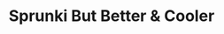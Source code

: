 ---
slug: sprunki-but-better-cooler
title: Sprunki But Better & Cooler
description: "Sprunki But Better & Cooler is an exciting online game. Play for free directly in your browser!"
icon: /images/popular_mods/Sprunki But Better & Cooler.png
url: https://wowtbc.net/sprunkin/sprunki-better-cooler/index.html
previewImage: /images/popular_mods/Sprunki But Better & Cooler.png
type: popular mods

# SEO配置
seo:
  title: "Sprunki But Better & Cooler - Play Free Online Game | Fun Browser Games"
  description: "Sprunki But Better & Cooler - Play this fun online game for free in your browser. No download required!"
  ogImage: "/images/popular_mods/Sprunki But Better & Cooler.png"
  keywords: "sprunki-but-better-cooler, online game, browser game, free game, popular mods game, play online"

videoUrls:
  - https://www.youtube.com/embed/example1
  - https://www.youtube.com/embed/example2

whyPlay:
  title: "Why Play Sprunki But Better & Cooler?"
  items:
    - "Immersive Gameplay: Sprunki But Better & Cooler offers an engaging and immersive gaming experience that will keep you entertained for hours"
    - "Challenging Levels: Test your skills with increasingly difficult challenges and obstacles"
    - "Beautiful Graphics: Enjoy stunning visuals and smooth animations that bring the game world to life"
    - "Regular Updates: New content and features are added regularly to keep the game fresh and exciting"
    - "Free to Play: Experience all the fun without spending a penny"
    - "Community Features: Connect with other players, share strategies, and compete for high scores"
    - "Cross-Platform: Play on any device with a web browser, no downloads required"

features:
  title: "Key Features of Sprunki But Better & Cooler"
  image: "/images/popular_mods/Sprunki But Better & Cooler.png"
  items:
    - "Intuitive Controls: Easy to learn controls make Sprunki But Better & Cooler accessible for players of all skill levels"
    - "Multiple Game Modes: Enjoy various gameplay options that provide different challenges and experiences"
    - "Character Customization: Personalize your gaming experience with unique characters and items"
    - "Achievement System: Complete special tasks to earn rewards and recognition"
    - "Leaderboards: Compete with players worldwide and see who can achieve the highest scores"

characteristics:
  title: "Game Characteristics"
  image: "/images/popular_mods/Sprunki But Better & Cooler.png"
  items:
    - "Genre: Popular mods game with elements of strategy and skill"
    - "Difficulty: Suitable for both casual gamers and those seeking a challenge"
    - "Play Time: Quick sessions or extended gameplay, depending on your preference"
    - "Art Style: Vibrant and engaging visuals that enhance the gaming experience"
    - "Sound Design: Immersive audio that complements the gameplay perfectly"

info: "Sprunki But Better & Cooler is an exciting online game that offers players a unique and engaging gaming experience. With its intuitive controls, stunning visuals, and challenging gameplay, Sprunki But Better & Cooler provides hours of entertainment for players of all ages and skill levels. Whether you're looking for a quick gaming session during a break or an extended play session, Sprunki But Better & Cooler delivers an immersive experience that will keep you coming back for more. The game features multiple levels of increasing difficulty, ensuring that players are constantly challenged as they progress. With regular updates adding new content and features, Sprunki But Better & Cooler remains fresh and exciting, providing endless entertainment options for its growing community of players."

howToPlayIntro: "Welcome to Sprunki But Better & Cooler! This guide will walk you through the basics and help you master the game. Whether you're a beginner or looking to improve your skills, these tips and instructions will enhance your gaming experience."

howToPlaySteps:
  - title: "Getting Started"
    description: "Begin your Sprunki But Better & Cooler adventure by familiarizing yourself with the controls. Use your keyboard or mouse to navigate through the game interface. The tutorial will guide you through the basic mechanics and help you understand the objectives."
  - title: "Understanding the Objectives"
    description: "In Sprunki But Better & Cooler, your main goal is to progress through levels by completing specific objectives. Each level presents unique challenges that require different strategies and approaches."
  - title: "Mastering the Controls"
    description: "Practice using the controls to improve your precision and reaction time. Sprunki But Better & Cooler requires quick reflexes and strategic thinking to overcome obstacles and defeat opponents."
  - title: "Utilizing Power-ups"
    description: "Collect power-ups throughout the game to enhance your abilities and overcome difficult challenges. Each power-up offers unique advantages that can be crucial for success."
  - title: "Developing Strategies"
    description: "As you progress in Sprunki But Better & Cooler, develop effective strategies for different scenarios. Analyze patterns, anticipate challenges, and adapt your approach to maximize your performance."

faq:
  title: "Frequently Asked Questions about Sprunki But Better & Cooler"
  items:
    - question: "Is Sprunki But Better & Cooler free to play?"
      answer: "Yes, Sprunki But Better & Cooler is completely free to play directly in your web browser. No downloads or purchases are required to enjoy the full game experience."
    - question: "Can I play Sprunki But Better & Cooler on mobile devices?"
      answer: "Yes, Sprunki But Better & Cooler is optimized for both desktop and mobile play. You can enjoy the game on any device with a web browser and internet connection."
    - question: "Are there any in-game purchases?"
      answer: "While Sprunki But Better & Cooler is free to play, there may be optional in-game purchases available for cosmetic items or additional features that don't affect core gameplay."
    - question: "How often is Sprunki But Better & Cooler updated?"
      answer: "The developers regularly update Sprunki But Better & Cooler with new content, features, and improvements based on player feedback and game performance."
    - question: "Can I play Sprunki But Better & Cooler offline?"
      answer: "Currently, Sprunki But Better & Cooler requires an internet connection to play as it's a browser-based online game."
    - question: "Is Sprunki But Better & Cooler suitable for children?"
      answer: "Yes, Sprunki But Better & Cooler is designed to be family-friendly and suitable for players of all ages."
    - question: "How do I report bugs or issues?"
      answer: "If you encounter any problems while playing Sprunki But Better & Cooler, you can report them through the game's support page or contact the developers directly through their website."
    - question: "Still Have Questions?"
      answer: "If you have additional questions about Sprunki But Better & Cooler that aren't covered in this FAQ, please visit our support center or contact our customer service team for assistance."
---